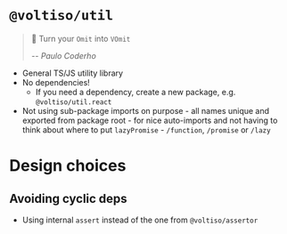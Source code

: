 # `@voltiso/util`

> 💪 Turn your `Omit` into `VOmit`
>
> -- <cite>Paulo Coderho</cite>

- General TS/JS utility library
- No dependencies!
  - If you need a dependency, create a new package, e.g. `@voltiso/util.react`
- Not using sub-package imports on purpose - all names unique and exported from
  package root - for nice auto-imports and not having to think about where to
  put `lazyPromise` - `/function`, `/promise` or `/lazy`

# Design choices

## Avoiding cyclic deps

- Using internal `assert` instead of the one from `@voltiso/assertor`
